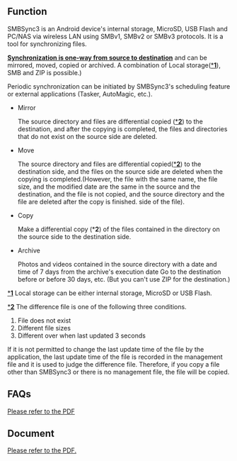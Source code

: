 ## Function

SMBSync3 is an Android device's internal storage, MicroSD, USB Flash and PC/NAS via wireless LAN using SMBv1, SMBv2 or SMBv3 protocols. It is a tool for synchronizing files. 

<u>**Synchronization is one-way from source to destination**</u> and can be mirrored, moved, copied or archived. A combination of Local storage(<u>***1**</u>), SMB and ZIP is possible.)  

Periodic synchronization can be initiated by SMBSync3's scheduling feature or external applications (Tasker, AutoMagic, etc.).

- Mirror

  The source directory and files are differential copied (<u>***2**</u>) to the destination, and after the copying is completed, the files and directories that do not exist on the source side are deleted.

- Move

  The source directory and files are differential copied(<u>***2**</u>) to the destination side, and the files on the source side are deleted when the copying is completed.(However, the file with the same name, the file size, and the modified date are the same in the source and the destination, and the file is not copied, and the source directory and the file are deleted after the copy is finished. side of the file).

- Copy

  Make a differential copy (***2**) of the files contained in the directory on the source side to the destination side.

- Archive

  Photos and videos contained in the source directory with a date and time of 7 days from the archive's execution date Go to the destination before or before 30 days, etc. (But you can't use ZIP for the destination.)

<u>***1**</u> Local storage can be either internal storage, MicroSD or USB Flash. 

<u>***2**</u> The difference file is one of the following three conditions.  

1. File does not exist  
2. Different file sizes  
3. Different over when last updated 3 seconds

If it is not permitted to change the last update time of the file by the application, the last update time of the file is recorded in the management file and it is used to judge the difference file. Therefore, if you copy a file other than SMBSync3 or there is no management file, the file will be copied.

## FAQs

[Please refer to the PDF](https://drive.google.com/file/d/1v4-EIWuucUErSg9uYZtycsGGn9o-T_2t/view?usp=sharing)

## Document

[Please refer to the PDF.](https://drive.google.com/file/d/1gIsulxyGBY-Fl0Ki7BJ50gPFWx0iQ9Tm/view?usp=sharing)